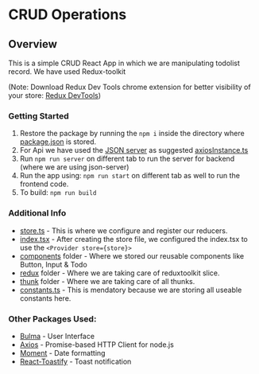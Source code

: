 # CRUD Operations

## Overview

This is a simple CRUD React App in which we are manipulating todolist record. We have used Redux-toolkit

(Note: Download Redux Dev Tools chrome extension for better visibility of your store: [Redux DevTools](https://chrome.google.com/webstore/detail/redux-devtools/lmhkpmbekcpmknklioeibfkpmmfibljd?hl=en))

### Getting Started
1. Restore the package by running the `npm i` inside the directory where [package.json](package.json) is stored.
2. For Api we have used the [JSON server](https://github.com/typicode/json-server) as suggested  [axiosInstance.ts](./src/axiosInstance.ts)
3. Run `npm run server` on different tab to run the server for backend (where we are using json-server)
3. Run the app using: `npm run start` on different tab as well to run the frontend code. 
4. To build: `npm run build`

### Additional Info
- [store.ts](./src/store.ts) - This is where we configure and register our reducers.
- [index.tsx](./src/index.tsx) - After creating the store file, we configured the index.tsx to use the `<Provider store={store}>`
- [components](./src/components) folder - Where we stored our reusable components like Button, Input & Todo
- [redux](./src/redux/) folder - Where we are taking care of reduxtoolkit slice.
- [thunk](./src/thunk/) folder - Where we are taking care of all thunks.
- [constants.ts](./src/constants.ts) - This is mendatory because we are storing all useable constants here.

### Other Packages Used:
- [Bulma](https://bulma.io/) - User Interface
- [Axios](https://axios-http.com/docs/intro) -  Promise-based HTTP Client for node.js
- [Moment](https://momentjs.com/) - Date formatting
- [React-Toastify](https://github.com/fkhadra/react-toastify#readme) - Toast notification

